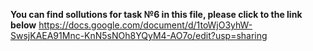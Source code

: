**You can find sollutions for task №6 in this file, please click to the link below**
https://docs.google.com/document/d/1toWjO3yhW-SwsjKAEA91Mnc-KnN5sNOh8YQyM4-AO7o/edit?usp=sharing

